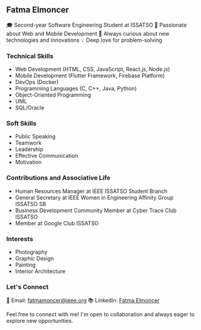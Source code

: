 ## Fatma Elmoncer

🎓 Second-year Software Engineering Student at ISSATSO
🚀 Passionate about Web and Mobile Development
🌟 Always curious about new technologies and innovations
💡 Deep love for problem-solving

### Technical Skills

- Web Development (HTML, CSS, JavaScript, React.js, Node.js)
- Mobile Development (Flutter Framework, Firebase Platform)
- DevOps (Docker)
- Programming Languages (C, C++, Java, Python)
- Object-Oriented Programming
- UML
- SQL/Oracle

### Soft Skills

- Public Speaking
- Teamwork
- Leadership
- Effective Communication
- Motivation
  
### Contributions and Associative Life

- Human Resources Manager at IEEE ISSATSO Student Branch
- General Secretary at IEEE Women in Engineering Affinity Group ISSATSO SB
- Business Development Community Member at Cyber Trace Club ISSATSO
- Member at Google Club ISSATSO

### Interests

- Photography
- Graphic Design
- Painting
- Interior Architecture

### Let's Connect

📧 Email: [fatmamoncer@ieee.org](mailto:fatmamoncer@ieee.org)
📚 LinkedIn: [Fatma Elmoncer](https://www.linkedin.com/in/fatma-elmoncer-45a051219/)

Feel free to connect with me! I'm open to collaboration and always eager to explore new opportunities.

